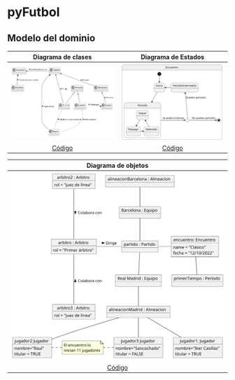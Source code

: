 # pyFutbol

## Modelo del dominio

|Diagrama de clases|Diagrama de Estados|
|:-:|:-:|
|![Modelo del dominio](/imagenes/modelosUML/modeloDelDominio.svg)|![Estados](/imagenes/modelosUML/estados.svg)
|[Código](/modelosUML/modeloDelDominio.puml)|[Código](/modelosUML/estados.puml)

|Diagrama de objetos
|:-:
|![Imagen](/imagenes/modelosUML/estadoInicial.svg)
|[Código](/modelosUML/estadoInicial.puml)


